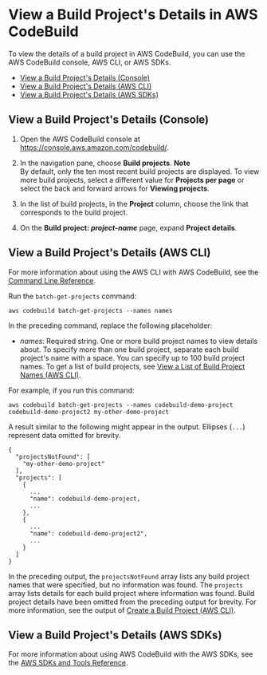 # View a Build Project's Details in AWS CodeBuild<a name="view-project-details"></a>

To view the details of a build project in AWS CodeBuild, you can use the AWS CodeBuild console, AWS CLI, or AWS SDKs\.


+ [View a Build Project's Details \(Console\)](#view-project-details-console)
+ [View a Build Project's Details \(AWS CLI\)](#view-project-details-cli)
+ [View a Build Project's Details \(AWS SDKs\)](#view-project-details-sdks)

## View a Build Project's Details \(Console\)<a name="view-project-details-console"></a>

1. Open the AWS CodeBuild console at [https://console\.aws\.amazon\.com/codebuild/](https://console.aws.amazon.com/codebuild/)\.

1. In the navigation pane, choose **Build projects**\.
**Note**  
By default, only the ten most recent build projects are displayed\. To view more build projects, select a different value for **Projects per page** or select the back and forward arrows for **Viewing projects**\.

1. In the list of build projects, in the **Project** column, choose the link that corresponds to the build project\.

1. On the **Build project: *project\-name*** page, expand **Project details**\.

## View a Build Project's Details \(AWS CLI\)<a name="view-project-details-cli"></a>

For more information about using the AWS CLI with AWS CodeBuild, see the [Command Line Reference](cmd-ref.md)\.

Run the `batch-get-projects` command:

```
aws codebuild batch-get-projects --names names
```

In the preceding command, replace the following placeholder:

+ *names*: Required string\. One or more build project names to view details about\. To specify more than one build project, separate each build project's name with a space\. You can specify up to 100 build project names\. To get a list of build projects, see [View a List of Build Project Names \(AWS CLI\)](view-project-list.md#view-project-list-cli)\.

For example, if you run this command:

```
aws codebuild batch-get-projects --names codebuild-demo-project codebuild-demo-project2 my-other-demo-project
```

A result similar to the following might appear in the output\. Ellipses \(`...`\) represent data omitted for brevity\.

```
{
  "projectsNotFound": [
    "my-other-demo-project"
  ],
  "projects": [
    {
      ...
      "name": codebuild-demo-project,
      ...
    },
    {
      ...
      "name": codebuild-demo-project2",
      ...
    }
  ]
}
```

In the preceding output, the `projectsNotFound` array lists any build project names that were specified, but no information was found\. The `projects` array lists details for each build project where information was found\. Build project details have been omitted from the preceding output for brevity\. For more information, see the output of [Create a Build Project \(AWS CLI\)](create-project.md#create-project-cli)\.

## View a Build Project's Details \(AWS SDKs\)<a name="view-project-details-sdks"></a>

For more information about using AWS CodeBuild with the AWS SDKs, see the [AWS SDKs and Tools Reference](sdk-ref.md)\.